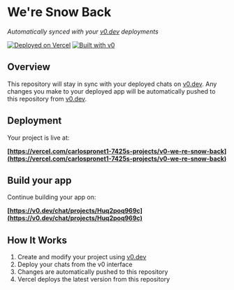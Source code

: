 # We're Snow Back

*Automatically synced with your [v0.dev](https://v0.dev) deployments*

[![Deployed on Vercel](https://img.shields.io/badge/Deployed%20on-Vercel-black?style=for-the-badge&logo=vercel)](https://vercel.com/carlospronet1-7425s-projects/v0-we-re-snow-back)
[![Built with v0](https://img.shields.io/badge/Built%20with-v0.dev-black?style=for-the-badge)](https://v0.dev/chat/projects/Huq2poq969c)

## Overview

This repository will stay in sync with your deployed chats on [v0.dev](https://v0.dev).
Any changes you make to your deployed app will be automatically pushed to this repository from [v0.dev](https://v0.dev).

## Deployment

Your project is live at:

**[https://vercel.com/carlospronet1-7425s-projects/v0-we-re-snow-back](https://vercel.com/carlospronet1-7425s-projects/v0-we-re-snow-back)**

## Build your app

Continue building your app on:

**[https://v0.dev/chat/projects/Huq2poq969c](https://v0.dev/chat/projects/Huq2poq969c)**

## How It Works

1. Create and modify your project using [v0.dev](https://v0.dev)
2. Deploy your chats from the v0 interface
3. Changes are automatically pushed to this repository
4. Vercel deploys the latest version from this repository